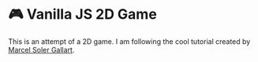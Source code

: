 # 🎮 Vanilla JS 2D Game 

This is an attempt of a 2D game.
I am following the cool tutorial created by [Marcel Soler Gallart](https://www.udemy.com/course/programa-tu-videojuego-con-javascript-desde-cero/).